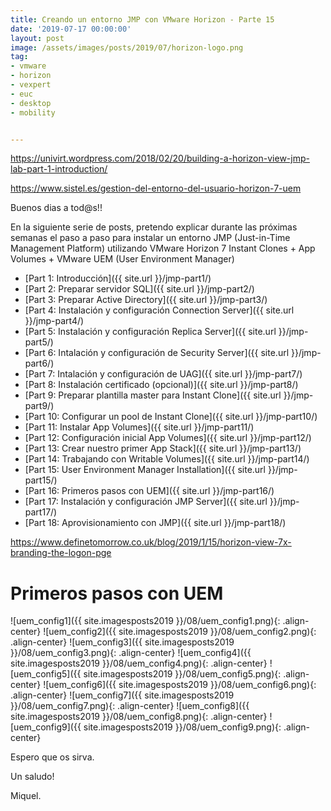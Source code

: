 ```yaml
---
title: Creando un entorno JMP con VMware Horizon - Parte 15
date: '2019-07-17 00:00:00'
layout: post
image: /assets/images/posts/2019/07/horizon-logo.png
tag:
- vmware
- horizon
- vexpert
- euc
- desktop
- mobility


---
```


https://univirt.wordpress.com/2018/02/20/building-a-horizon-view-jmp-lab-part-1-introduction/

https://www.sistel.es/gestion-del-entorno-del-usuario-horizon-7-uem

Buenos dias a tod@s!!

En la siguiente serie de posts, pretendo explicar durante las próximas semanas el paso a paso para instalar un entorno JMP (Just-in-Time Management Platform) utilizando VMware Horizon 7 Instant Clones + App Volumes + VMware UEM (User Environment Manager) 

- [Part 1: Introducción]({{ site.url }}/jmp-part1/)
- [Part 2: Preparar servidor SQL]({{ site.url }}/jmp-part2/)
- [Part 3: Preparar Active Directory]({{ site.url }}/jmp-part3/)
- [Part 4: Instalación y configuración Connection Server]({{ site.url }}/jmp-part4/)
- [Part 5: Instalación y configuración Replica Server]({{ site.url }}/jmp-part5/)
- [Part 6: Intalación y configuración de Security Server]({{ site.url }}/jmp-part6/)
- [Part 7: Intalación y configuración de UAG]({{ site.url }}/jmp-part7/)
- [Part 8: Instalación certificado (opcional)]({{ site.url }}/jmp-part8/)
- [Part 9: Preparar plantilla master para Instant Clone]({{ site.url }}/jmp-part9/)
- [Part 10: Configurar un pool de Instant Clone]({{ site.url }}/jmp-part10/)
- [Part 11: Instalar App Volumes]({{ site.url }}/jmp-part11/)
- [Part 12: Configuración inicial App Volumes]({{ site.url }}/jmp-part12/)
- [Part 13: Crear nuestro primer App Stack]({{ site.url }}/jmp-part13/)
- [Part 14: Trabajando con Writable Volumes]({{ site.url }}/jmp-part14/)
- [Part 15: User Environment Manager Installation]({{ site.url }}/jmp-part15/)
- [Part 16: Primeros pasos con UEM]({{ site.url }}/jmp-part16/)
- [Part 17: Instalación y configuración JMP Server]({{ site.url }}/jmp-part17/)
- [Part 18: Aprovisionamiento con JMP]({{ site.url }}/jmp-part18/)

https://www.definetomorrow.co.uk/blog/2019/1/15/horizon-view-7x-branding-the-logon-pge

# Primeros pasos con UEM

![uem_config1]({{ site.imagesposts2019 }}/08/uem_config1.png){: .align-center}
![uem_config2]({{ site.imagesposts2019 }}/08/uem_config2.png){: .align-center}
![uem_config3]({{ site.imagesposts2019 }}/08/uem_config3.png){: .align-center}
![uem_config4]({{ site.imagesposts2019 }}/08/uem_config4.png){: .align-center}
![uem_config5]({{ site.imagesposts2019 }}/08/uem_config5.png){: .align-center}
![uem_config6]({{ site.imagesposts2019 }}/08/uem_config6.png){: .align-center}
![uem_config7]({{ site.imagesposts2019 }}/08/uem_config7.png){: .align-center}
![uem_config8]({{ site.imagesposts2019 }}/08/uem_config8.png){: .align-center}
![uem_config9]({{ site.imagesposts2019 }}/08/uem_config9.png){: .align-center}


Espero que os sirva.

Un saludo!

Miquel.


